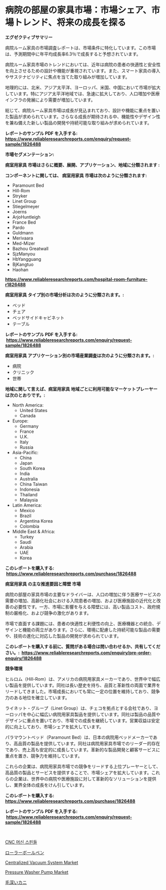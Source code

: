 <p><h1>病院の部屋の家具市場：市場シェア、市場トレンド、将来の成長を探る</h1></p><p><strong>エグゼクティブサマリー</strong></p>
<p><p>病院ルーム家具の市場調査レポートは、市場条件に特化しています。この市場は、予測期間中に年平均成長率6.3％で成長すると予想されています。</p><p>病院ルーム家具市場のトレンドにおいては、近年は病院の患者の快適性と安全性を向上させるための設計や機能が重視されています。また、スマート家具の導入やサステナビリティに焦点を当てた取り組みが増加しています。</p><p>地理的には、北米、アジア太平洋、ヨーロッパ、米国、中国において市場が拡大しています。特にアジア太平洋地域では、急速に拡大しており、人口増加や医療インフラの発展により需要が増加しています。</p><p>総じて、病院ルーム家具市場は成長が見込まれており、設計や機能に重点を置いた製品が求められています。さらなる成長が期待される中、機能性やデザイン性を兼ね備えた新しい製品の開発や持続可能な取り組みが求められています。</p></p>
<p><strong>レポートのサンプル PDF を入手する: <a href="https://www.reliableresearchreports.com/enquiry/request-sample/1826488">https://www.reliableresearchreports.com/enquiry/request-sample/1826488</a></strong></p>
<p><strong>市場セグメンテーション:</strong></p>
<p><strong> 病室用家具 市場はさらに概要、展開、アプリケーション、地域に分類されます :</strong></p>
<p><strong>コンポーネントに関しては、 病室用家具 市場は次のように分類されます: &nbsp;</strong></p>
<p><ul><li>Paramount Bed</li><li>Hill-Rom</li><li>Stryker</li><li>Linet Group</li><li>Stiegelmeyer</li><li>Joerns</li><li>ArjoHuntleigh</li><li>France Bed</li><li>Pardo</li><li>Guldmann</li><li>Merivaara</li><li>Med-Mizer</li><li>Bazhou Greatwall</li><li>SjzManyou</li><li>HbYangguang</li><li>BjKangtuo</li><li>Haohan</li></ul></p>
<p><strong><a href="https://www.reliableresearchreports.com/hospital-room-furniture-r1826488">https://www.reliableresearchreports.com/hospital-room-furniture-r1826488</a></strong></p>
<p><strong> 病室用家具 タイプ別の市場分析は次のように分類されます。:</strong></p>
<p><ul><li>ベッド</li><li>チェア</li><li>ベッドサイドキャビネット</li><li>テーブル</li></ul></p>
<p><strong>レポートのサンプル PDF を入手する: &nbsp;<a href="https://www.reliableresearchreports.com/enquiry/request-sample/1826488">https://www.reliableresearchreports.com/enquiry/request-sample/1826488</a></strong></p>
<p><strong> 病室用家具 アプリケーション別の市場産業調査は次のように分類されます。:</strong></p>
<p><ul><li>病院</li><li>クリニック</li><li>世帯</li></ul></p>
<p><strong>地域に関して言えば、病室用家具 地域ごとに利用可能なマーケットプレーヤーは次のとおりです。:</strong></p>
<p><ul>
    <li>
        North America:
        <ul>
            <li>United States</li>
            <li>Canada</li>
        </ul>
    </li>
    <li>
        Europe:
        <ul>
            <li>Germany</li>
            <li>France</li>
            <li>U.K.</li>
            <li>Italy</li>
            <li>Russia</li>
        </ul>
    </li>
    <li>
        Asia-Pacific:
        <ul>
            <li>China</li>
            <li>Japan</li>
            <li>South Korea</li>
            <li>India</li>
            <li>Australia</li>
            <li>China Taiwan</li>
            <li>Indonesia</li>
            <li>Thailand</li>
            <li>Malaysia</li>
        </ul>
    </li>
    <li>
        Latin America:
        <ul>
            <li>Mexico</li>
            <li>Brazil</li>
            <li>Argentina Korea</li>
            <li>Colombia</li>
        </ul>
    </li>
    <li>
        Middle East & Africa:
        <ul>
            <li>Turkey</li>
            <li>Saudi</li>
            <li>Arabia</li>
            <li>UAE</li>
            <li>Korea</li>
        </ul>
    </li>
    </ul></p>
<p><strong>このレポートを購入する: &nbsp;<a href="https://www.reliableresearchreports.com/purchase/1826488">https://www.reliableresearchreports.com/purchase/1826488</a></strong></p>
<p><strong>病室用家具 の主な推進要因と障壁 市場</strong></p>
<p><p>病院の部屋の家具市場の主要なドライバーは、人口の増加に伴う医療サービスの需要の増加、高齢化社会における入院患者の増加、および医療施設の近代化と改善の必要性です。一方、市場に影響を与える障壁には、高い製品コスト、政府規制の厳格化、および競争の激化があります。</p><p>市場で直面する課題には、患者の快適性と利便性の向上、医療機器との統合、デザインと機能の両立があります。さらに、環境に配慮した持続可能な製品の需要や、技術の進化に対応した製品の開発が求められています。</p></p>
<p><strong>このレポートを購入する前に、質問がある場合は問い合わせるか、共有してください。:&nbsp; <a href="https://www.reliableresearchreports.com/enquiry/pre-order-enquiry/1826488">https://www.reliableresearchreports.com/enquiry/pre-order-enquiry/1826488</a></strong></p>
<p><strong>競争環境</strong></p>
<p><p>ヒルロム（Hill-Rom）は、アメリカの病院用家具メーカーであり、世界中で幅広い製品を提供しています。同社は長い歴史を持ち、品質と革新性の両面で業界をリードしてきました。市場成長においても常に一定の位置を維持しており、競争力のある地位を確立しています。</p><p> ライネット・グループ（Linet Group）は、チェコを拠点とする会社であり、ヨーロッパを中心に幅広い病院用家具製品を提供しています。同社は製品の品質やデザインに重点を置いており、市場での成長を継続しています。営業収益は安定的に向上しており、市場シェアを拡大しています。</p><p> パラマウントベッド（Paramount Bed）は、日本の病院用ベッドメーカーであり、高品質の製品を提供しています。同社は病院用家具市場でのリーダー的存在であり、売上高も安定的に成長しています。革新的な製品開発と顧客サービスに重点を置き、競争力を維持しています。</p><p>これらの企業は、病院用家具市場での競争をリードする上位プレーヤーとして、高品質の製品とサービスを提供することで、市場シェアを拡大しています。これらの企業は、世界中の病院や医療施設に対して革新的なソリューションを提供し、業界全体の成長をけん引しています。</p></p>
<p><strong>このレポートを購入する: &nbsp; <a href="https://www.reliableresearchreports.com/purchase/1826488">https://www.reliableresearchreports.com/purchase/1826488</a></strong></p>
<p><strong>レポートのサンプル PDF を入手する: &nbsp;<a href="https://www.reliableresearchreports.com/enquiry/request-sample/1826488">https://www.reliableresearchreports.com/enquiry/request-sample/1826488</a></strong><strong></strong></p>
<p>&nbsp;</p>
<p><p><a href="https://medium.com/@marcpascual04/cnc-%EA%B8%B0%EA%B3%84-%EC%8A%A4%ED%95%80%EB%93%A4-%EC%8B%9C%EC%9E%A5-%EB%B6%84%EC%84%9D-%EA%B8%80%EB%A1%9C%EB%B2%8C-%EC%82%B0%EC%97%85-%EC%A0%84%EB%A7%9D-%EB%B0%8F-%EC%98%88%EC%B8%A1-2024%EB%85%84%EB%B6%80%ED%84%B0-2031%EB%85%84%EA%B9%8C%EC%A7%80-04056de6980f">CNC 머신 스핀들</a></p><p><a href="https://github.com/Sophiaard2003/Market-Research-Report-List-1/blob/main/678642532073.md">ローラーボールペン</a></p><p><a href="https://github.com/brenzgnarento/Market-Research-Report-List-2/blob/main/centralized-vacuum-system-market.md">Centralized Vacuum System Market</a></p><p><a href="https://github.com/jerrycopelandthomaswsqd8q/Market-Research-Report-List-2/blob/main/pressure-washer-pump-market.md">Pressure Washer Pump Market</a></p><p><a href="https://medium.com/@jordanilliamson678678/%E6%AF%9B%E3%81%8C%E7%94%9F%E3%81%88%E3%81%A6%E3%81%84%E3%82%8B%E3%81%8B%E3%81%AB%E5%B8%82%E5%A0%B4%E3%82%B7%E3%82%A7%E3%82%A2%E3%81%AE%E6%8E%A8%E7%A7%BB%E3%81%A8%E5%B8%82%E5%A0%B4%E6%88%90%E9%95%B7%E3%83%88%E3%83%AC%E3%83%B3%E3%83%892024%E5%B9%B4%E3%81%8B%E3%82%892031%E5%B9%B4%E3%81%BE%E3%81%A7-a73b68a8bcad">毛深いカニ</a></p></p>